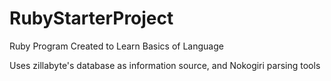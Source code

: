 RubyStarterProject
==================

Ruby Program Created to Learn Basics of Language

Uses zillabyte's database as information source, and Nokogiri parsing tools 
